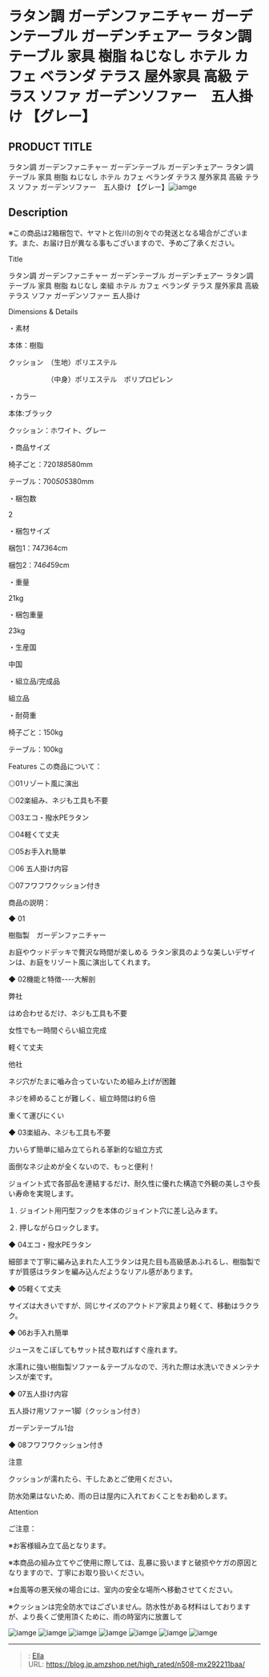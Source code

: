 # ラタン調 ガーデンファニチャー ガーデンテーブル ガーデンチェアー ラタン調 テーブル 家具 樹脂 ねじなし ホテル カフェ ベランダ テラス 屋外家具 高級 テラス ソファ ガーデンソファー　五人掛け 【グレー】


## PRODUCT TITLE 

ラタン調 ガーデンファニチャー ガーデンテーブル ガーデンチェアー ラタン調 テーブル 家具 樹脂 ねじなし ホテル カフェ ベランダ テラス 屋外家具 高級 テラス ソファ ガーデンソファー　五人掛け 【グレー】![iamge](https://b2bfiles1.gigab2b.cn/image/wkseller/304/20220531_fead41cd54ebd85829691eb595326040.jpg)

## Description

※この商品は2箱梱包で、ヤマトと佐川の別々での発送となる場合がございます。また、お届け日が異なる事もございますので、予めご了承ください。

Title

ラタン調 ガーデンファニチャー ガーデンテーブル ガーデンチェアー ラタン調 テーブル 家具 樹脂 ねじなし 楽組 ホテル カフェ ベランダ テラス 屋外家具 高級 テラス ソファ ガーデンソファー 五人掛け

Dimensions &amp; Details



・素材

本体：樹脂

クッション　（生地）ポリエステル

　　　　　　（中身）ポリエステル　ポリプロピレン

・カラー

本体:ブラック

クッション：ホワイト、グレー

・商品サイズ

椅子ごと：720*188*580mm

テーブル：700*505*380mm

・梱包数

2

・梱包サイズ

梱包1：74*73*64cm

梱包2：74*64*59cm

・重量

21kg

・梱包重量

23kg

・生産国

中国

・組立品/完成品

組立品

・耐荷重

椅子ごと：150kg

テーブル：100kg





Features
この商品について：

◎01リゾート風に演出

◎02楽組み、ネジも工具も不要

◎03エコ・撥水PEラタン

◎04軽くて丈夫

◎05お手入れ簡単

◎06 五人掛け内容

◎07フワフワクッション付き



商品の説明：

◆ 01

樹脂製　ガーデンファニチャー

お庭やウッドデッキで贅沢な時間が楽しめる
ラタン家具のような美しいデザインは、お庭をリゾート風に演出してくれます。



◆ 02機能と特徴----大解剖

弊社

はめ合わせるだけ、ネジも工具も不要

女性でも一時間ぐらい組立完成

軽くて丈夫



他社

ネジ穴がたまに嚙み合っていないため組み上げが困難

ネジを締めることが難しく、組立時間は約６倍

重くて運びにくい



◆ 03楽組み、ネジも工具も不要

力いらず簡単に組み立てられる革新的な組立方式

面倒なネジ止めが全くないので、もっと便利！

ジョイント式で各部品を連結するだけ、耐久性に優れた構造で外観の美しさや長い寿命を実現します。

１. ジョイント用円型フックを本体のジョイント穴に差し込みます。

２. 押しながらロックします。



◆ 04エコ・撥水PEラタン

細部まで丁寧に編み込まれた人工ラタンは見た目も高級感あふれるし、樹脂製ですが質感はラタンを編み込んだようなリアル感があります。



◆ 05軽くて丈夫

サイズは大きいですが、同じサイズのアウトドア家具より軽くて、移動はラクラク。



◆ 06お手入れ簡単

ジュースをこぼしてもサット拭き取ればすぐ座れます。

水濡れに強い樹脂製ソファー＆テーブルなので、汚れた際は水洗いできメンテナンスが楽です。



◆ 07五人掛け内容

五人掛け用ソファー1脚（クッション付き）

ガーデンテーブル1台



◆ 08フワフワクッション付き

注意

クッションが濡れたら、干したあとご使用ください。

防水効果はないため、雨の日は屋内に入れておくことをお勧めします。



Attention

ご注意：

※お客様組み立て品となります。

※本商品の組み立てやご使用に際しては、乱暴に扱いますと破损やケガの原因となりますので、丁寧にお取り扱いください。

※台風等の悪天候の場合には、室内の安全な場所へ移動させてください。

※クッションは完全防水ではございません。防水性がある材料はしておりますが、より長くご使用頂くために、雨の時室内に放置して









![iamge](https://b2bfiles1.gigab2b.cn/image/wkseller/304/20220616_5205e1370413fd71a9792d7c21f50bee.jpg)
![iamge](https://b2bfiles1.gigab2b.cn/image/wkseller/304/20220616_7fe252d09588807d58f7c4fe038bf6c4.jpg)
![iamge](https://b2bfiles1.gigab2b.cn/image/wkseller/304/20220718_f7c8fdcfeaaf42c7f63b531fa19ad005.jpg)
![iamge](https://b2bfiles1.gigab2b.cn/image/wkseller/304/20220616_dd413569ec4a6c1ff8c4bc85474cb301.jpg)
![iamge](https://b2bfiles1.gigab2b.cn/image/wkseller/304/20220616_32c5cf9ee1a0b95234ed02ea4c493c8e.jpg)
![iamge](https://b2bfiles1.gigab2b.cn/image/wkseller/304/20220531_6bcc2bec1c87ffbad694151fef22f8a0.jpg)
![iamge](https://b2bfiles1.gigab2b.cn/image/wkseller/304/20220531_590008f29b89f22120b89c7a7dfc32df.jpg)


---

> : [Ella](https://blog.jp.amzshop.net/)  
> URL: https://blog.jp.amzshop.net/high_rated/n508-mx292211baa/  

